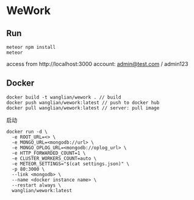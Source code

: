 # WeWork

## Run

```
meteor npm install
meteor
```
access from http://localhost:3000
account: admin@test.com / admin123

## Docker

```
docker build -t wanglian/wework . // build
docker push wanglian/wework:latest // push to docker hub
docker pull wanglian/wework:latest // server: pull image
```

启动
```
docker run -d \
  -e ROOT_URL=<> \
  -e MONGO_URL=<mongodb://url> \
  -e MONGO_OPLOG_URL=<mongodb://oplog_url> \
  -e HTTP_FORWARDED_COUNT=1 \
  -e CLUSTER_WORKERS_COUNT=auto \
  -e METEOR_SETTINGS="$(cat settings.json)" \
  -p 80:3000 \
  --link <mongodb> \
  --name <docker instance name> \
  --restart always \
  wanglian/wework:latest
```